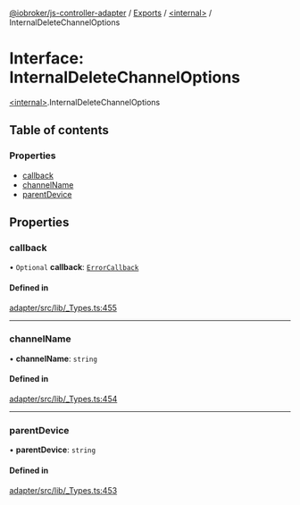 [@iobroker/js-controller-adapter](../README.md) / [Exports](../modules.md) / [\<internal\>](../modules/internal_.md) / InternalDeleteChannelOptions

# Interface: InternalDeleteChannelOptions

[\<internal\>](../modules/internal_.md).InternalDeleteChannelOptions

## Table of contents

### Properties

- [callback](internal_.InternalDeleteChannelOptions.md#callback)
- [channelName](internal_.InternalDeleteChannelOptions.md#channelname)
- [parentDevice](internal_.InternalDeleteChannelOptions.md#parentdevice)

## Properties

### callback

• `Optional` **callback**: [`ErrorCallback`](../modules/internal_.md#errorcallback)

#### Defined in

[adapter/src/lib/_Types.ts:455](https://github.com/ioBroker/ioBroker.js-controller/blob/30d8305f/packages/adapter/src/lib/_Types.ts#L455)

___

### channelName

• **channelName**: `string`

#### Defined in

[adapter/src/lib/_Types.ts:454](https://github.com/ioBroker/ioBroker.js-controller/blob/30d8305f/packages/adapter/src/lib/_Types.ts#L454)

___

### parentDevice

• **parentDevice**: `string`

#### Defined in

[adapter/src/lib/_Types.ts:453](https://github.com/ioBroker/ioBroker.js-controller/blob/30d8305f/packages/adapter/src/lib/_Types.ts#L453)
